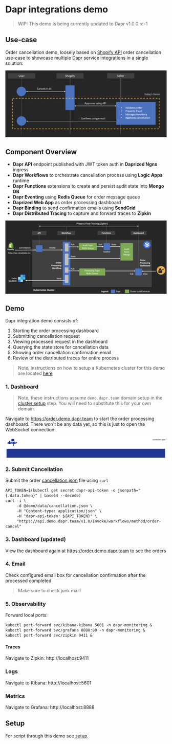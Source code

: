 # Dapr integrations demo

> WIP: This demo is being currently updated to Dapr v1.0.0.rc-1

## Use-case

Order cancellation demo, loosely based on [Shopify API](https://shopify.dev/docs/admin-api/rest/reference/orders/order?api[version]=2020-04) order cancellation use-case to showcase multiple Dapr service integrations in a single solution: 

![Use-case](img/usecase.png)

## Component Overview 

* **Dapr API** endpoint published with JWT token auth in **Daprized Ngnx** ingress
* **Dapr Workflows** to orchestrate cancellation process using **Logic Apps** runtime
* **Dapr Functions** extensions to create and persist audit state into **Mongo DB**
* **Dapr Eventing** using **Redis Queue** for order message queue
* **Daprized Web App** as order processing dashboard
* **Dapr Binding** to send confirmation emails using **SendGrid**
* **Dapr Distributed Tracing** to capture and forward traces to **Zipkin**

![Draft Demo Flow Diagram](img/diagram.png)


## Demo 

Dapr integration demo consists of:

1. Starting the order processing dashboard 
2. Submitting cancellation request 
3. Viewing processed request in the dashboard 
4. Querying the state store for cancellation data
5. Showing order cancellation confirmation email 
6. Review of the distributed traces for entire process 

> Note, instructions on how to setup a Kubernetes cluster for this demo are located [here](../setup/README.md)

### 1. Dashboard 

> Note, these instructions assume `demo.dapr.team` domain setup in the [cluster setup](../setup/README.md) step. You will need to substitute this for your own domain. 

Navigate to https://order.demo.dapr.team to start the order processing dashboard. There won't be any data yet, so this is just to open the WebSocket connection. 

![Initial UI](img/ui1.png)

### 2. Submit Cancellation 

Submit the order [cancellation.json](demo/data/cancellation.json) file using `curl`

```shell
API_TOKEN=$(kubectl get secret dapr-api-token -o jsonpath="{.data.token}" | base64 --decode)
curl -i \
     -d @demo/data/cancellation.json \
     -H "Content-type: application/json" \
     -H "dapr-api-token: ${API_TOKEN}" \
     "https://api.demo.dapr.team/v1.0/invoke/workflows/method/order-cancel"
```

### 3. Dashboard (updated)

View the dashboard again at https://order.demo.dapr.team to see the orders

### 4. Email 

Check configured email box for cancellation confirmation after the processed completed 

> Make sure to check junk mail!

### 5. Observability 

Forward local ports:

```shell
kubectl port-forward svc/kibana-kibana 5601 -n dapr-monitoring &
kubectl port-forward svc/grafana 8888:80 -n dapr-monitoring &
kubectl port-forward svc/zipkin 9411 &
```

#### Traces

Navigate to Zipkin: http://localhost:9411

### Logs 

Navigate to Kibana: http://localhost:5601

### Metrics 

Navigate to Grafana: http://localhost:8888


## Setup  

For script through this demo see [setup](./demo).



